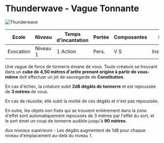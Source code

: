 # Thunderwave - Vague Tonnante
![Thunderwave](../.../_images/thunderwave.png)

|Ecole|Niveau|Temps d'incantation|Portée|Composantes|Durée|
|-|-|-|-|-|-|
|Evocation|Niveau 1|1 Action|Pers.|V S |Instantanée|

Une vague de force de tonnerre émane de vous. Toute créature se trouvant dans un **cube de 4,50 mètres d'arête prenant origine à partir de vous-même** doit effectuer un jet de sauvegarde de **Constitution**. 

En cas d'échec, la créature subit **2d8 dégâts de tonnerre** et est repoussée de **3 mètres** de vous. 

En cas de réussite, elle subit la moitié de ces dégâts et n'est pas repoussée.

En outre, les objets non fixés qui se trouvent entièrement dans la zone d'effet sont automatiquement repoussés de 3 mètres par l'effet du sort, et le sort émet un coup de tonnerre audible jusqu'à **90 mètres**.

*Aux niveaux supérieurs* -  Les dégâts augmentent de 1d8 pour chaque niveau d'emplacement au-delà du niveau 1.